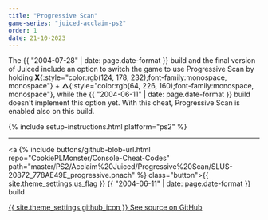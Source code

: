 ```yaml
---
title: "Progressive Scan"
game-series: "juiced-acclaim-ps2"
order: 1
date: 21-10-2023
---
```


The {{ "2004-07-28" | date: page.date-format }} build and the final version of Juiced include an option to switch the game to use Progressive Scan
by holding **X**{:style="color:rgb(124, 178, 232);font-family:monospace, monospace"} + **△**{:style="color:rgb(64, 226, 160);font-family:monospace, monospace"},
while the {{ "2004-06-11" | date: page.date-format }} build doesn't implement this option yet. With this cheat, Progressive Scan is enabled also on this build.

{% include setup-instructions.html platform="ps2" %}

***

<a {% include buttons/github-blob-url.html repo="CookiePLMonster/Console-Cheat-Codes" path="master/PS2/Acclaim%20Juiced/Progressive%20Scan/SLUS-20872_778AE49E_progressive.pnach" %} class="button">{{ site.theme_settings.us_flag }} {{ "2004-06-11" | date: page.date-format }} build</a>

<a href="https://github.com/CookiePLMonster/Console-Cheat-Codes/blob/master/PS2/Acclaim%20Juiced/Progressive%20Scan" class="button github" target="_blank">{{ site.theme_settings.github_icon }} See source on GitHub</a>
